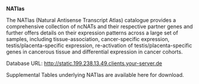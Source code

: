 <b>NATlas</b>

The NATlas (Natural Antisense Transcript Atlas) catalogue provides a comprehensive collection of ncNATs and their respective partner genes and further offers details on their expression patterns across a large set of samples, including tissue-association, cancer-specific expression, testis/placenta-specific expression, re-activation of testis/placenta-specific genes in cancerous tissue and differential expression in cancer cohorts.

Database URL: http://static.199.238.13.49.clients.your-server.de

Supplemental Tables underlying NATlas are available here for download.
